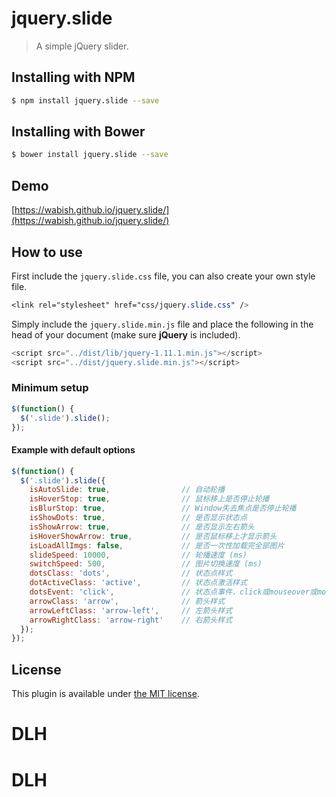 # jquery.slide

> A simple jQuery slider.

## Installing with NPM

``` bash
$ npm install jquery.slide --save
```

## Installing with Bower

``` bash
$ bower install jquery.slide --save
```

## Demo
[https://wabish.github.io/jquery.slide/](https://wabish.github.io/jquery.slide/)

## How to use

First include the ``jquery.slide.css`` file, you can also create your own style file.

``` css
<link rel="stylesheet" href="css/jquery.slide.css" />
```

Simply include the `jquery.slide.min.js` file and place the following in the head of your document (make sure **jQuery** is included).

``` js
<script src="../dist/lib/jquery-1.11.1.min.js"></script>
<script src="../dist/jquery.slide.min.js"></script>
```

### Minimum setup

``` javascript
$(function() {
  $('.slide').slide();
});
```

#### Example with default options

``` javascript
$(function() {
  $('.slide').slide({
    isAutoSlide: true,                // 自动轮播
    isHoverStop: true,                // 鼠标移上是否停止轮播
    isBlurStop: true,                 // Window失去焦点是否停止轮播
    isShowDots: true,                 // 是否显示状态点
    isShowArrow: true,                // 是否显示左右箭头
    isHoverShowArrow: true,           // 是否鼠标移上才显示箭头
    isLoadAllImgs: false,             // 是否一次性加载完全部图片
    slideSpeed: 10000,                // 轮播速度 (ms)
    switchSpeed: 500,                 // 图片切换速度 (ms)
    dotsClass: 'dots',                // 状态点样式
    dotActiveClass: 'active',         // 状态点激活样式
    dotsEvent: 'click',               // 状态点事件，click或mouseover或mouseenter
    arrowClass: 'arrow',              // 箭头样式
    arrowLeftClass: 'arrow-left',     // 左箭头样式
    arrowRightClass: 'arrow-right'    // 右箭头样式
  });
});
```

## License

This plugin is available under [the MIT license](http://mths.be/mit).
# DLH
# DLH
